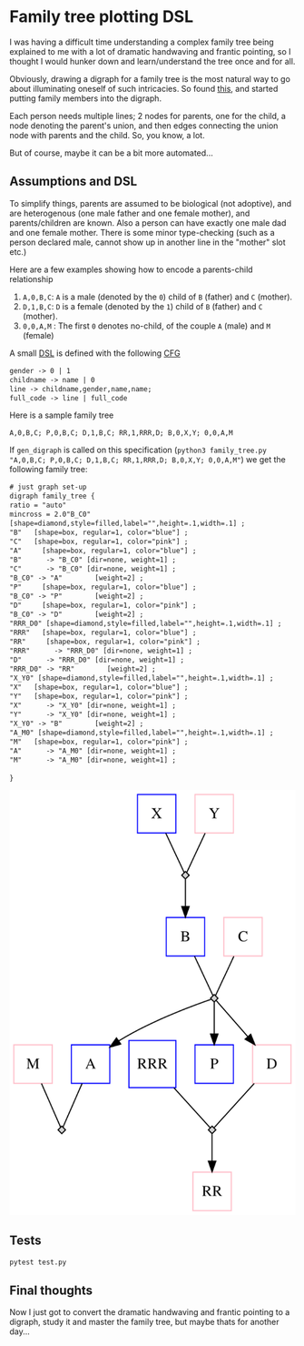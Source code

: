 # Family tree plotting DSL

I was having a difficult time understanding a complex family tree being explained to me with a lot of dramatic handwaving and frantic pointing, so I thought I would hunker down and learn/understand the tree once and for all.

Obviously, drawing a digraph for a family tree is the most natural way to go about illuminating oneself of such intricacies. So found [this](https://stackoverflow.com/questions/2271704/family-tree-layout-with-dot-graphviz), and started putting family members into the digraph.

Each person needs multiple lines; 2 nodes for parents, one for the child, a node denoting the parent's union, and then edges connecting the union node with parents and the child. So, you know, a lot.

But of course, maybe it can be a bit more automated...

## Assumptions and DSL
To simplify things, parents are assumed to be biological (not adoptive), and are heterogenous (one male father and one female mother), and parents/children are known. Also a person can have exactly one male dad and one female mother. There is some minor type-checking (such as a person declared male, cannot show up in another line in the "mother" slot etc.)

Here are a few examples showing how to encode a parents-child relationship
1. `A,0,B,C`: `A` is a male (denoted by the `0`) child of `B` (father) and `C` (mother).
2. `D,1,B,C`: `D` is a female (denoted by the `1`) child of `B` (father) and `C` (mother).
3. `0,0,A,M` : The first `0` denotes no-child, of the couple `A` (male) and `M` (female)

A small [DSL](https://en.wikipedia.org/wiki/Domain-specific_language) is defined with the following [CFG](https://en.wikipedia.org/wiki/Context-free_grammar)
```
gender -> 0 | 1
childname -> name | 0
line -> childname,gender,name,name;
full_code -> line | full_code
```

Here is a sample family tree
```
A,0,B,C; P,0,B,C; D,1,B,C; RR,1,RRR,D; B,0,X,Y; 0,0,A,M
```

If `gen_digraph` is called on this specification (`python3 family_tree.py "A,0,B,C; P,0,B,C; D,1,B,C; RR,1,RRR,D; B,0,X,Y; 0,0,A,M"`) we get the following family tree:


```graphviz
# just graph set-up
digraph family_tree {
ratio = "auto"
mincross = 2.0"B_C0" [shape=diamond,style=filled,label="",height=.1,width=.1] ;
"B"   [shape=box, regular=1, color="blue"] ;
"C"   [shape=box, regular=1, color="pink"] ;
"A"     [shape=box, regular=1, color="blue"] ;
"B"      -> "B_C0" [dir=none, weight=1] ;
"C"      -> "B_C0" [dir=none, weight=1] ;
"B_C0" -> "A"        [weight=2] ;
"P"     [shape=box, regular=1, color="blue"] ;
"B_C0" -> "P"        [weight=2] ;
"D"     [shape=box, regular=1, color="pink"] ;
"B_C0" -> "D"        [weight=2] ;
"RRR_D0" [shape=diamond,style=filled,label="",height=.1,width=.1] ;
"RRR"   [shape=box, regular=1, color="blue"] ;
"RR"     [shape=box, regular=1, color="pink"] ;
"RRR"      -> "RRR_D0" [dir=none, weight=1] ;
"D"      -> "RRR_D0" [dir=none, weight=1] ;
"RRR_D0" -> "RR"        [weight=2] ;
"X_Y0" [shape=diamond,style=filled,label="",height=.1,width=.1] ;
"X"   [shape=box, regular=1, color="blue"] ;
"Y"   [shape=box, regular=1, color="pink"] ;
"X"      -> "X_Y0" [dir=none, weight=1] ;
"Y"      -> "X_Y0" [dir=none, weight=1] ;
"X_Y0" -> "B"        [weight=2] ;
"A_M0" [shape=diamond,style=filled,label="",height=.1,width=.1] ;
"M"   [shape=box, regular=1, color="pink"] ;
"A"      -> "A_M0" [dir=none, weight=1] ;
"M"      -> "A_M0" [dir=none, weight=1] ;

}
```

![rendered_family_tree](tree.svg "rendered_family_tree")

## Tests
```
pytest test.py
```

## Final thoughts
Now I just got to convert the dramatic handwaving and frantic pointing to a digraph, study it and master the family tree, but maybe thats for another day...